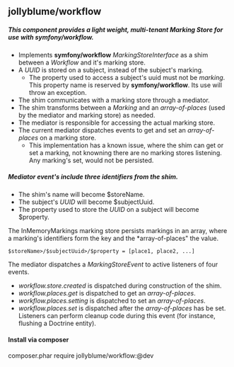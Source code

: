 ## jollyblume/workflow
##### This component provides a light weight, multi-tenant Marking Store for use with symfony/workflow.

* Implements **symfony/workflow** *MarkingStoreInterface* as a shim between a *Workflow* and it's marking store.
* A *UUID* is stored on a subject, instead of the subject's marking.
  * The property used to access a subject's uuid must not be *marking*. This property name is reserved by **symfony/workflow**. Its use will throw an exception.
* The shim communicates with a marking store through a mediator.
* The shim transforms between a *Marking* and an *array-of-places* (used by the mediator and marking store) as needed.
* The mediator is responsible for accessing the actual marking store.
* The current mediator dispatches events to get and set an *array-of-places* on a marking store.
  * This implementation has a known issue, where the shim can get or set a marking, not knowning there are no marking stores listening. Any marking's set, would not be persisted.

##### Mediator event's include three identifiers from the shim.
  * The shim's name will become $storeName.
  * The subject's *UUID* will become $subjectUuid.
  * The property used to store the *UUID* on a subject will become $property.

The InMemoryMarkings marking store persists markings in an array, where a marking's identifiers form the key and the *array-of-places" the value.

    $storeName>/$subjectUuid>/$property = [place1, place2, ...]

The mediator dispatches a *MarkingStoreEvent* to active listeners of four events.
* *workflow.store.created* is dispatched during construction of the shim.
* *workflow.places.get* is dispatched to get an *array-of-places*.
* *workflow.places.setting* is dispatched to set an *array-of-places*.
* *workflow.places.set* is dispatched after the *array-of-places* has be set. Listeners can perform cleanup code during this event (for instance, flushing a Doctrine entity).

#### Install via composer
composer.phar require jollyblume/workflow:@dev
